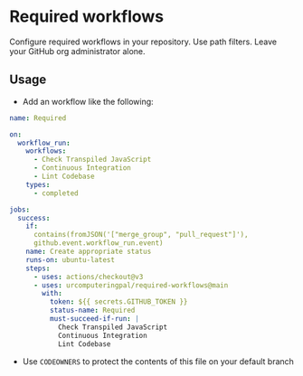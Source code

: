 # Required workflows

Configure required workflows in your repository. Use path filters. Leave your
GitHub org administrator alone.

## Usage

- Add an workflow like the following:

```yaml
name: Required

on:
  workflow_run:
    workflows:
      - Check Transpiled JavaScript
      - Continuous Integration
      - Lint Codebase
    types:
      - completed

jobs:
  success:
    if:
      contains(fromJSON('["merge_group", "pull_request"]'),
      github.event.workflow_run.event)
    name: Create appropriate status
    runs-on: ubuntu-latest
    steps:
      - uses: actions/checkout@v3
      - uses: urcomputeringpal/required-workflows@main
        with:
          token: ${{ secrets.GITHUB_TOKEN }}
          status-name: Required
          must-succeed-if-run: |
            Check Transpiled JavaScript
            Continuous Integration
            Lint Codebase
```

- Use `CODEOWNERS` to protect the contents of this file on your default branch
